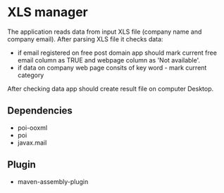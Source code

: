 # XLS manager

The application reads data from input XLS file (company name and company email). 
After parsing XLS file it checks data:

* if email registered on free post domain app should mark current free email column as TRUE and webpage column as 'Not available'.
* if data on company web page consits of key word - mark current category

After checking data app should create result file on computer Desktop.

## Dependencies

* poi-ooxml
* poi
* javax.mail

## Plugin

* maven-assembly-plugin
